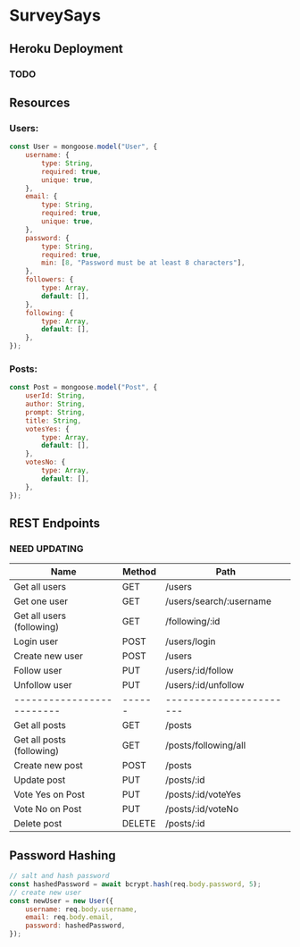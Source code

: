 # SurveySays

## Heroku Deployment

### TODO

## Resources

### Users:

```js
const User = mongoose.model("User", {
	username: {
		type: String,
		required: true,
		unique: true,
	},
	email: {
		type: String,
		required: true,
		unique: true,
	},
	password: {
		type: String,
		required: true,
		min: [8, "Password must be at least 8 characters"],
	},
	followers: {
		type: Array,
		default: [],
	},
	following: {
		type: Array,
		default: [],
	},
});
```

### Posts:

```js
const Post = mongoose.model("Post", {
	userId: String,
	author: String,
	prompt: String,
	title: String,
	votesYes: {
		type: Array,
		default: [],
	},
	votesNo: {
		type: Array,
		default: [],
	},
});
```

## REST Endpoints

### NEED UPDATING

| Name                      | Method | Path                    |
| ------------------------- | ------ | ----------------------- |
| Get all users             | GET    | /users                  |
| Get one user              | GET    | /users/search/:username |
| Get all users (following) | GET    | /following/:id          |
| Login user                | POST   | /users/login            |
| Create new user           | POST   | /users                  |
| Follow user               | PUT    | /users/:id/follow       |
| Unfollow user             | PUT    | /users/:id/unfollow     |
| ------------------------- | ------ | ----------------------- |
| Get all posts             | GET    | /posts                  |
| Get all posts (following) | GET    | /posts/following/all    |
| Create new post           | POST   | /posts                  |
| Update post               | PUT    | /posts/:id              |
| Vote Yes on Post          | PUT    | /posts/:id/voteYes      |
| Vote No on Post           | PUT    | /posts/:id/voteNo       |
| Delete post               | DELETE | /posts/:id              |

## Password Hashing

```js
// salt and hash password
const hashedPassword = await bcrypt.hash(req.body.password, 5);
// create new user
const newUser = new User({
	username: req.body.username,
	email: req.body.email,
	password: hashedPassword,
});
```
